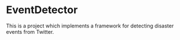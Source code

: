 # EventDetector
This is a project which implements a framework for detecting disaster events from Twitter.
